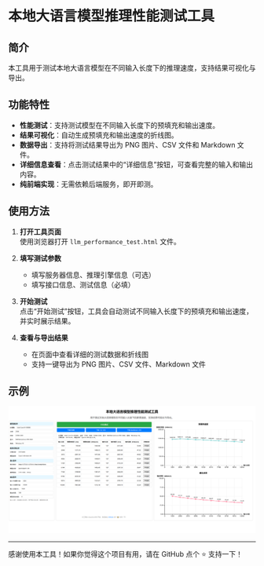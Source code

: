 # 本地大语言模型推理性能测试工具

## 简介

本工具用于测试本地大语言模型在不同输入长度下的推理速度，支持结果可视化与导出。

## 功能特性

- **性能测试**：支持测试模型在不同输入长度下的预填充和输出速度。
- **结果可视化**：自动生成预填充和输出速度的折线图。
- **数据导出**：支持将测试结果导出为 PNG 图片、CSV 文件和 Markdown 文件。
- **详细信息查看**：点击测试结果中的“详细信息”按钮，可查看完整的输入和输出内容。
- **纯前端实现**：无需依赖后端服务，即开即测。

## 使用方法

1. **打开工具页面**  
   使用浏览器打开 `llm_performance_test.html` 文件。

2. **填写测试参数**  
   - 填写服务器信息、推理引擎信息（可选）
   - 填写接口信息、测试信息（必填）

3. **开始测试**  
   点击“开始测试”按钮，工具会自动测试不同输入长度下的预填充和输出速度，并实时展示结果。

4. **查看与导出结果**  
   - 在页面中查看详细的测试数据和折线图
   - 支持一键导出为 PNG 图片、CSV 文件、Markdown 文件

## 示例

![本地大语言模型推理性能测试工具界面](llm_performance_test_screenshot.png "界面截图")

---

感谢使用本工具！如果你觉得这个项目有用，请在 GitHub 点个 ⭐ 支持一下！
